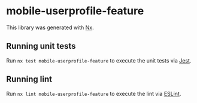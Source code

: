 # mobile-userprofile-feature

This library was generated with [Nx](https://nx.dev).

## Running unit tests

Run `nx test mobile-userprofile-feature` to execute the unit tests via [Jest](https://jestjs.io).

## Running lint

Run `nx lint mobile-userprofile-feature` to execute the lint via [ESLint](https://eslint.org/).
